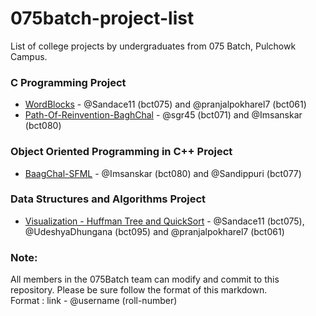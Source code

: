 # 075batch-project-list
List of college projects by undergraduates from 075 Batch, Pulchowk Campus. 

### C Programming Project
- [WordBlocks](https://github.com/pranjalpokharel7/wordblocks) - @Sandace11 (bct075) and @pranjalpokharel7 (bct061)
- [Path-Of-Reinvention-BaghChal](https://github.com/sgr45/Path-of-reinvention-BaghChal) - @sgr45 (bct071) and @Imsanskar (bct080)

### Object Oriented Programming in C++ Project
- [BaagChal-SFML](https://github.com/Imsanskar/BaagChaal-SFML) - @Imsanskar (bct080) and @Sandippuri (bct077)

### Data Structures and Algorithms Project
- [Visualization - Huffman Tree and QuickSort](https://github.com/Sandace11/DSA_Project) - @Sandace11 (bct075), @UdeshyaDhungana (bct095) and @pranjalpokharel7 (bct061)

### Note:
All members in the 075Batch team can modify and commit to this repository. Please be sure follow the format of this markdown.\
Format : link - @username (roll-number)
